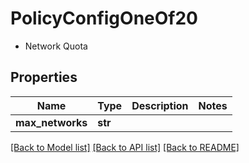 # PolicyConfigOneOf20

- Network Quota 

## Properties
Name | Type | Description | Notes
------------ | ------------- | ------------- | -------------
**max_networks** | **str** |  | 

[[Back to Model list]](../README.md#documentation-for-models) [[Back to API list]](../README.md#documentation-for-api-endpoints) [[Back to README]](../README.md)


